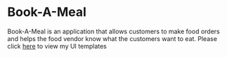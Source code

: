 # Book-A-Meal
Book-A-Meal is an application that allows customers to make food orders and helps the food vendor know what the customers want to eat. 
Please click [here](https://github.com/gloriaodipo/Book-A-Meal/tree/feature/UI) to view my UI templates
